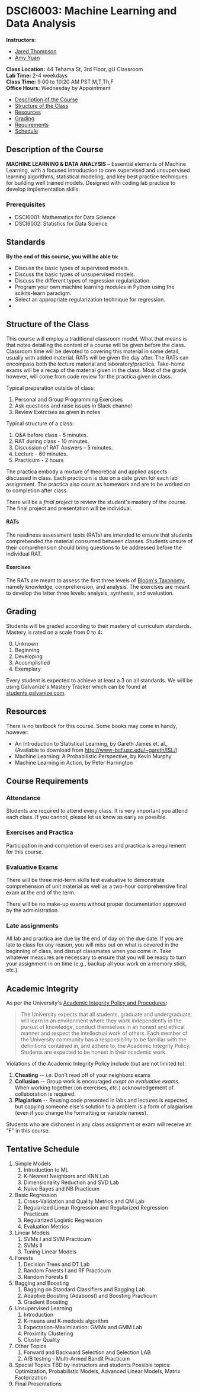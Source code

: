 DSCI6003: Machine Learning and Data Analysis
===============================================================
**Instructors:**  
* [Jared Thompson](mailto:jared.thompson@galvanize.com)  
* [Amy Yuan](mailto:amy.yuan@galvanize.com)  

**Class Location:** 44 Tehama St, 3rd Floor, gU Classroom  
**Lab Time:** 2-4 weekdays  
**Class Time:** 9:00 to 10:20 AM PST M,T,Th,F  
**Office Hours:** Wednesday by Appointment    

- [Description of the Course](#description-of-the-course)
- [Structure of the Class](#structure-of-the-class)
- [Resources](#resources)
- [Grading](#grading)
- [Requirements](#course-requirements)
- [Schedule](#tentative-schedule)

Description of the Course
--------------------------------------------------------------  
**MACHINE LEARNING & DATA ANALYSIS** – Essential elements of Machine Learning, with a focused introduction to core supervised and unsupervised learning algorithms, statistical modeling, and key best practice techniques for building well trained models. Designed with coding lab practice to develop implementation skills.


### Prerequisites

* DSCI6001: Mathematics for Data Science 
* DSCI6002: Statistics for Data Science

Standards
--------------------------------------------------------------  
**By the end of this course, you will be able to:**

* Discuss the basic types of supervised models.
* Discuss the basic types of unsupervised models. 
* Discuss the different types of regression regularization.
* Program your own machine learning modules in Python using the scikits-learn paradigm.
* Select an appropriate regularization technique for regression.
* 



Structure of the Class
--------------------------------------------------------------  
This course will employ a traditional classroom model. What that means is that notes detailing the content of a course will be given before the class. Classroom time will be devoted to covering this material in some detail, usually with added material. RATs will be given the day after. The RATs can encompass both the lecture material and laboratory/practica. Take-home exams will be a recap of the material given in the class. Most of the grade, however, will come from code review for the practica given in class. 

Typical preparation outside of class:
1. Personal and Group Programming Exercises
2. Ask questions and raise issues in Slack channel
3. Review Exercises as given in notes

Typical structure of a class:
1. Q&A before class - 5 minutes. 
2. RAT during class - 10 minutes.
3. Discussion of RAT Answers - 5 minutes.
4. Lecture - 60 minutes.
5. Practicum - 2 hours

The practica embody a mixture of theoretical and applied aspects discussed in class. Each practicum is due on a date given for each lab assignment. The practica also count as homework and are to be worked on to completion after class. 

There will be a *final project* to review the student's mastery of the course. The final project and presentation will be individual.

#### RATs
The readiness assessment tests (RATs) are intended to ensure that students comprehended the material consumed between classes. Students unsure of their comprehension should bring questions to be addressed before the individual RAT.

#### Exercises
The RATs are meant to assess the first three levels of [Bloom's Taxonomy](http://en.wikipedia.org/wiki/Bloom's_taxonomy#Cognitive), namely knowledge, comprehension, and analysis. The exercises are meant to develop the latter three levels: analysis, synthesis, and evaluation.

Grading
----------------------
Students will be graded according to their mastery of curriculum standards. Mastery is rated on a scale from 0 to 4:

0) Unknown <br>
1) Beginning <br>
2) Developing <br>
3) Accomplished <br>
4) Exemplary <br>

Every student is expected to achieve at least a 3 on all standards. We will be using Galvanize's Mastery Tracker which can be found at [students.galvanize.com](https://students.galvanize.com).

Resources
--------------------------------------------------------------  
There is no textbook for this course. Some books may come in handy, however:
* An Introduction to Statistical Learning, by Gareth James et. al., (Available to download from http://www-bcf.usc.edu/~gareth/ISL/)
* Machine Learning: A Probabilistic Perspective, by Kevin Murphy
* Machine Learning in Action, by Peter Harrington


Course Requirements
--------------------------------------------------------------  
### Attendance
Students are required to attend every class. It is very important you attend each class. If you cannot, please let us know as early as possible. 

### Exercises and Practica
Participation in and completion of exercises and practica is a requirement for this course.

### Evaluative Exams

There will be three mid-term skills test evaluative to demonstrate comprehension of unit material as well as a two-hour comprehensive final exam at the end of the term.

There will be no make-up exams without proper documentation approved by the administration.

### Late assignments

All lab and practica are due by the end of day on the due date. If you are late to class for any reason, you will miss out on what is covered in the beginning of class, and disrupt classmates when you come in. Take whatever measures are necessary to ensure that you will be ready to turn your assignment in on time (e.g., backup all your work on a memory stick, etc.).


## Academic Integrity
As per the University's [Academic Integrity Policy and Procedures](http://www.newhaven.edu/334887.pdf):
> The University expects that all students, graduate and undergraduate, will learn in an environment where they work independently in the pursuit of knowledge, conduct themselves in an honest and ethical manner and respect the intellectual work of others. Each member of the University community has a responsibility to be familiar with the definitions contained in, and adhere to, the Academic Integrity Policy. Students are expected to be honest in their academic work. 

Violations of the Academic Integrity Policy include (but are not limited to):

1. **Cheating** -- *i.e.* Don't read off of your neighbors exams
2. **Collusion** -- Group work is encouraged *exept on evaluative exams*. When working together (on exercises, *etc.*) acknowledgement of collaboration is required.
3. **Plagiarism** -- Reusing code presented in labs and lectures is expected, but copying someone else's solution to a problem is a form of plagiarism (even if you change the formatting or variable names).

Students who are dishonest in any class assignment or exam will receive an "F" in this course.

Tentative Schedule
--------------------------------------------------------------  
1. Simple Models
    1. Introduction to ML
    2. K-Nearest Neighbors and KNN Lab
    3. Dimensionality Reduction and SVD Lab
    4. Naive Bayes and NB Practicum
2. Basic Regression
    1. Cross-Validation and Quality Metrics and QM Lab
    2. Regularized Linear Regression and Regularized Regression Practicum
    3. Regularized Logistic Regression
    4. Evaluation Metrics
3. Linear Models
    1. SVMs I and SVM Practicum
    2. SVMs II
    3. Tuning Linear Models
4. Forests
    1. Decision Trees and DT Lab
    2. Random Forests I and RF Practicum
    3. Random Forests II
5. Bagging and Boosting
    1. Bagging on Standard Classifiers and Bagging Lab
    2. Adaptive Boosting (Adaboost) and Boosting Practicum
    3. Gradient Boosting 
6. Unsupervised Learning
    1. Introduction 
    2. K-means and K-medoids algorithm
    3. Expectation-Maximization: GMMs and GMM Lab
    4. Proximity Clustering
    5. Cluster Quality
7. Other Topics
    1. Forward and Backward Selection and Selection LAB
    2. A/B testing - Multi-Armed Bandit Practicum
8. Special Topics TBD by instructors and students
    Possible topics: Optimization, Probabilistic Models, Advanced Linear Models, Matrix Factorization
9. Final Presentations
